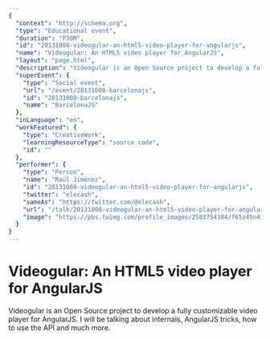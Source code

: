 ```yaml
---
{
  "context": "http://schema.org",
  "type": "Educational event",
  "duration": "P30M",
  "id": "20131008-videogular-an-html5-video-player-for-angularjs",
  "name": "Videogular: An HTML5 video player for AngularJS",
  "layout": "page.html",
  "description": "Videogular is an Open Source project to develop a fully customizable video player for AngularJS. I will be talking about internals, AngularJS tricks, how to use the API and much more.",
  "superEvent": {
    "type": "Social event",
    "url": "/event/20131008-barcelonajs",
    "id": "20131008-barcelonajs",
    "name": "BarcelonaJS"
  },
  "inLanguage": "en",
  "workFeatured": {
    "type": "CreativeWork",
    "learningResourceType": "source code",
    "id": ""
  },
  "performer": {
    "type": "Person",
    "name": "Raúl Jiménez",
    "id": "20131008-videogular-an-html5-video-player-for-angularjs",
    "twitter": "elecash",
    "sameAs": "https://twitter.com/@elecash",
    "url": "/talk/20131008-videogular-an-html5-video-player-for-angularjs.html",
    "image": "https://pbs.twimg.com/profile_images/2583754184/f65z45n4i6jpr3xzau7v.png"
  }
}
---
```

# Videogular: An HTML5 video player for AngularJS

Videogular is an Open Source project to develop a fully customizable video player for AngularJS. I will be talking about internals, AngularJS tricks, how to use the API and much more.